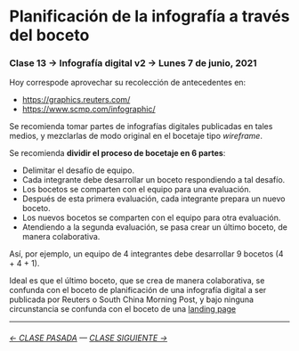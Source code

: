 # Planificación de la infografía a través del boceto

### Clase 13 →  Infografía digital v2 → Lunes 7 de junio, 2021

Hoy correspode aprovechar su recolección de antecedentes en:

- https://graphics.reuters.com/
- https://www.scmp.com/infographic/

Se recomienda tomar partes de infografías digitales publicadas en tales medios, y mezclarlas de modo original en el bocetaje tipo *wireframe*.

Se recomienda **dividir el proceso de bocetaje en 6 partes**: 

- Delimitar el desafío de equipo.
- Cada integrante debe desarrollar un boceto respondiendo a tal desafío. 
- Los bocetos se comparten con el equipo para una evaluación.
- Después de esta primera evaluación, cada integrante prepara un nuevo boceto.
- Los nuevos bocetos se comparten con el equipo para otra evaluación.
- Atendiendo a la segunda evaluación, se pasa crear un último boceto, de manera colaborativa.

Así, por ejemplo, un equipo de 4 integrantes debe desarrollar 9 bocetos (4 + 4 + 1).

Ideal es que el último boceto, que se crea de manera colaborativa, se confunda con el boceto de planificación de una infografía digital a ser publicada por Reuters o South China Morning Post, y bajo ninguna circunstancia se confunda con el boceto de una [landing page](https://startbootstrap.com/themes/landing-pages)

- - - - - - - - - - - 

###### [← CLASE PASADA](https://github.com/profesorfaco/dno075-2021/tree/main/clase-12) — [CLASE SIGUIENTE →](https://github.com/profesorfaco/dno075-2021/tree/main/clase-14) 
